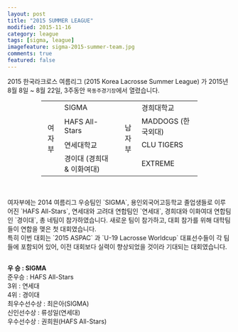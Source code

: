 ```yaml
---
layout: post
title: "2015 SUMMER LEAGUE"
modified: 2015-11-16
category: league
tags: [sigma, league]
imagefeature: sigma-2015-summer-team.jpg
comments: true
featured: false
---
```


2015 한국라크로스 여름리그 (2015 Korea Lacrosse Summer League) 가 2015년 8월 8일 ~ 8월 22일, 3주동안 `목동주경기장`에서 열렸습니다.

<div class="row">
    	<div class="large-12 columns">
		<table style="margin: auto; width: 70%;">
			<tr>
				<td rowspan="4" style="text-align:center;">여자부</td>
				<td>SIGMA</td>
				<td rowspan="4" style="text-align:center;">남자부</td>
				<td>경희대학교</td>
			</tr>
			<tr>
				<td>HAFS All-Stars</td>
				<td>MADDOGS (한국외대)</td>
			</tr>
			<tr>
				<td>연세대학교</td>
				<td>CLU TIGERS</td>
			</tr>
			<tr>
				<td>경이대 (경희대 & 이화여대)</td>
				<td>EXTREME</td>
			</tr>
		</table>
	</div>
</div>
<br>
<br>
<div class="row">
    <div class="small-12 medium-6 columns">
        <p>여자부에는 2014 여름리그 우승팀인 `SIGMA`, 용인외국어고등학교 졸업생들로 이루어진 `HAFS All-Stars`, 연세대와 고려대 연합팀인 `연세대`, 경희대와 이화여대 연합팀인 `경이대`, 총 네팀이 참가하였습니다. 새로운 팀이 참가하고, 대회 참가를 위해 대학팀들이 연합을 맺은 첫 대회였습니다.
        <br>
	특히 이번 대회는 `2015 ASPAC` 과 `U-19 Lacrosse Worldcup` 대표선수들이 각 팀들에 포함되어 있어, 이전 대회보다 실력이 향상되었을 것이라 기대되는 대회였습니다. 
         </p>
    </div>
    <div class="small-12 medium-6 columns">
        <p>
        	<strong>우  승 : SIGMA</strong><br>
           준우승 : HAFS All-Stars <br>
	 3위 : 연세대  <br>
           4위 : 경이대  <br>
           최우수선수상 : 최은아(SIGMA) <br>
           신인선수상 : 류성일(연세대) <br>
           우수선수상 : 권희원(HAFS All-Stars)
        </p>
    </div>
</div>
